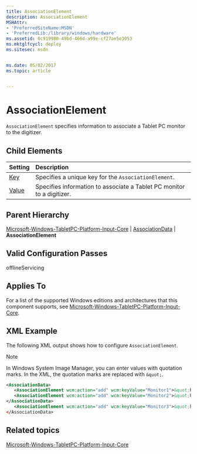 ```yaml
---
title: AssociationElement
description: AssociationElement
MSHAttr:
- 'PreferredSiteName:MSDN'
- 'PreferredLib:/library/windows/hardware'
ms.assetid: 0c919980-49bd-466d-a99e-cf27ae5e3053
ms.mktglfcycl: deploy
ms.sitesec: msdn


ms.date: 05/02/2017
ms.topic: article


---
```

# AssociationElement

`AssociationElement` specifies information to associate a Tablet PC monitor to the digitizer.

## Child Elements

| Setting                 | Description                                                                           |
|:------------------------|:--------------------------------------------------------------------------------------|
| [Key](microsoft-windows-tabletpc-platform-input-core-associationdata-associationelement-key.md) | Specifies a unique key for the <code>AssociationElement</code>. |
| [Value](microsoft-windows-tabletpc-platform-input-core-associationdata-associationelement-value.md) | Specifies information to associate a Tablet PC monitor to a digitizer. |

## Parent Hierarchy

[Microsoft-Windows-TabletPC-Platform-Input-Core](microsoft-windows-tabletpc-platform-input-core.md) | [AssociationData](microsoft-windows-tabletpc-platform-input-core-associationdata.md) | **AssociationElement**

## Valid Configuration Passes

offlineServicing

## Applies To

For a list of the supported Windows editions and architectures that this component supports, see [Microsoft-Windows-TabletPC-Platform-Input-Core](microsoft-windows-tabletpc-platform-input-core.md).

## XML Example

The following XML output shows how to configure `AssociationElement`.

> [!Note]
> In Windows System Image Manager, you can enter values with quotation marks. In the XML, the quotation marks are replaced with `&quot;`.

```XML
<AssociationData>
   <AssociationElement wcm:action="add" wcm:keyValue="Monitor1">&quot;hid#VID_1B96&amp;PID_0008&amp;REV_2100&amp;mi_01&amp;col01&quot;=&quot;PCI\\VEN_8086&amp;DEV_4102&amp;SUBSYS_16B510CF|FUJ5812&quot;</AssociationElement>
   <AssociationElement wcm:action="add" wcm:keyValue="Monitor2">&quot;hid#VID_1B96&amp;PID_0008&amp;REV_2100&amp;mi_01&amp;col02&quot;=&quot;PCI\\VEN_8086&amp;DEV_4102&amp;SUBSYS_16B510CF|FUJ5812&quot;</AssociationElement>
</AssociationData>
   <AssociationElement wcm:action="add" wcm:keyValue="Monitor3">&quot;hid#VID_1B96&amp;PID_0008&amp;REV_2100&amp;mi_01&amp;col03&quot;=&quot;PCI\\VEN_8086&amp;DEV_4102&amp;SUBSYS_16B510CF|FUJ5812&quot;</AssociationElement>
</AssociationData>
```

## Related topics

[Microsoft-Windows-TabletPC-Platform-Input-Core](microsoft-windows-tabletpc-platform-input-core.md)
